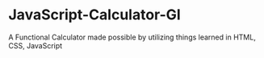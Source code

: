 # JavaScript-Calculator-GI
A Functional Calculator made possible by utilizing things learned in HTML, CSS, JavaScript
